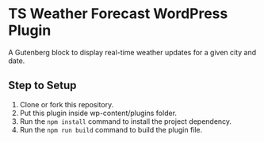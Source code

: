 # TS Weather Forecast WordPress Plugin

A Gutenberg block to display real-time weather updates for a given city and date.

## Step to Setup

1. Clone or fork this repository.
2. Put this plugin inside wp-content/plugins folder.
3. Run the `npm install` command to install the project dependency.
4. Run the `npm run build` command to build the plugin file.
